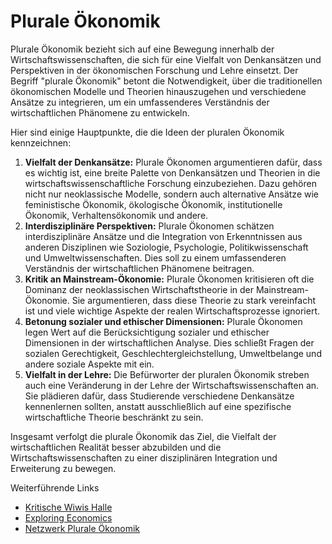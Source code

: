 # Plurale Ökonomik

Plurale Ökonomik bezieht sich auf eine Bewegung innerhalb der Wirtschaftswissenschaften, die sich für eine Vielfalt von Denkansätzen und Perspektiven in der ökonomischen Forschung und Lehre einsetzt. Der Begriff "plurale Ökonomik" betont die Notwendigkeit, über die traditionellen ökonomischen Modelle und Theorien hinauszugehen und verschiedene Ansätze zu integrieren, um ein umfassenderes Verständnis der wirtschaftlichen Phänomene zu entwickeln.

Hier sind einige Hauptpunkte, die die Ideen der pluralen Ökonomik kennzeichnen:

1. **Vielfalt der Denkansätze:** Plurale Ökonomen argumentieren dafür, dass es wichtig ist, eine breite Palette von Denkansätzen und Theorien in die wirtschaftswissenschaftliche Forschung einzubeziehen. Dazu gehören nicht nur neoklassische Modelle, sondern auch alternative Ansätze wie feministische Ökonomik, ökologische Ökonomik, institutionelle Ökonomik, Verhaltensökonomik und andere.
2. **Interdisziplinäre Perspektiven:** Plurale Ökonomen schätzen interdisziplinäre Ansätze und die Integration von Erkenntnissen aus anderen Disziplinen wie Soziologie, Psychologie, Politikwissenschaft und Umweltwissenschaften. Dies soll zu einem umfassenderen Verständnis der wirtschaftlichen Phänomene beitragen.
3. **Kritik an Mainstream-Ökonomie:** Plurale Ökonomen kritisieren oft die Dominanz der neoklassischen Wirtschaftstheorie in der Mainstream-Ökonomie. Sie argumentieren, dass diese Theorie zu stark vereinfacht ist und viele wichtige Aspekte der realen Wirtschaftsprozesse ignoriert.
4. **Betonung sozialer und ethischer Dimensionen:** Plurale Ökonomen legen Wert auf die Berücksichtigung sozialer und ethischer Dimensionen in der wirtschaftlichen Analyse. Dies schließt Fragen der sozialen Gerechtigkeit, Geschlechtergleichstellung, Umweltbelange und andere soziale Aspekte mit ein.
5. **Vielfalt in der Lehre:** Die Befürworter der pluralen Ökonomik streben auch eine Veränderung in der Lehre der Wirtschaftswissenschaften an. Sie plädieren dafür, dass Studierende verschiedene Denkansätze kennenlernen sollten, anstatt ausschließlich auf eine spezifische wirtschaftliche Theorie beschränkt zu sein.

Insgesamt verfolgt die plurale Ökonomik das Ziel, die Vielfalt der wirtschaftlichen Realität besser abzubilden und die Wirtschaftswissenschaften zu einer disziplinären Integration und Erweiterung zu bewegen.

Weiterführende Links

- [Kritische Wiwis Halle](https://blogs.urz.uni-halle.de/pluraleoekonomik/)
- [Exploring Economics](https://www.exploring-economics.org/de/orientieren/)
- [Netzwerk Plurale Ökonomik](https://www.plurale-oekonomik.de/)


